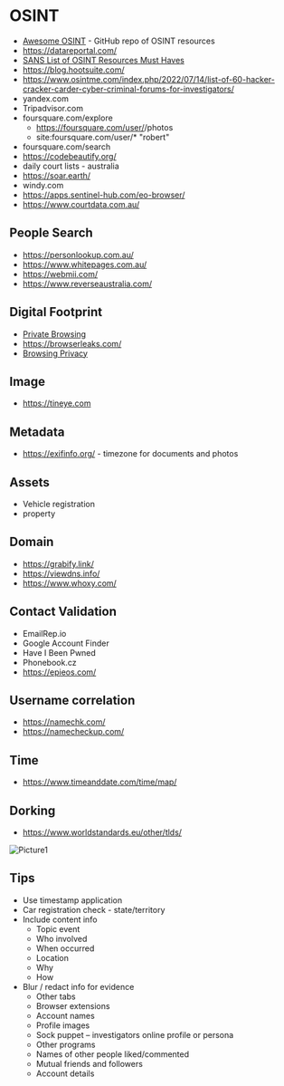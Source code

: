 # OSINT
- [Awesome OSINT](https://github.com/jivoi/awesome-osint) - GitHub repo of OSINT resources
- https://datareportal.com/
- [SANS List of OSINT Resources Must Haves](https://www.sans.org/blog-must-have-free-resources-for-open-source-intelligence-osint-/)
- https://blog.hootsuite.com/
- https://www.osintme.com/index.php/2022/07/14/list-of-60-hacker-cracker-carder-cyber-criminal-forums-for-investigators/
- yandex.com
- Tripadvisor.com
- foursquare.com/explore
    - https://foursquare.com/user/<userid>/photos
    - site:foursquare.com/user/* "robert"
- foursquare.com/search
- https://codebeautify.org/
- daily court lists - australia
- https://soar.earth/
- windy.com
- https://apps.sentinel-hub.com/eo-browser/
- https://www.courtdata.com.au/

## People Search
- https://personlookup.com.au/
- https://www.whitepages.com.au/
- https://webmii.com/
- https://www.reverseaustralia.com/

## Digital Footprint
- [Private Browsing](https://privacytests.org/)
- https://browserleaks.com/
- [Browsing Privacy](https://awesome-privacy.xyz/security-tools/browser-extensions)

## Image
- https://tineye.com

## Metadata
- https://exifinfo.org/ - timezone for documents and photos

## Assets
- Vehicle registration
- property

## Domain
- https://grabify.link/
- https://viewdns.info/
- https://www.whoxy.com/

## Contact Validation
- EmailRep.io
- Google Account Finder
- Have I Been Pwned
- Phonebook.cz
- https://epieos.com/

## Username correlation
- https://namechk.com/
- https://namecheckup.com/

## Time
- https://www.timeanddate.com/time/map/

## Dorking
- https://www.worldstandards.eu/other/tlds/

![Picture1](https://github.com/user-attachments/assets/85fc4704-b7b3-4983-814e-f7ad1442b6d9)

## Tips
-	Use timestamp application
-	Car registration check - state/territory
-	Include content info
    - Topic event
    -	Who involved
    -	When occurred
    -	Location
    -	Why
    -	How
-	Blur / redact info for evidence
    -	Other tabs
    -	Browser extensions
    -	Account names
    -	Profile images
    -	Sock puppet – investigators online profile or persona
    -	Other programs
    -	Names of other people liked/commented
    - Mutual friends and followers
    -	Account details


